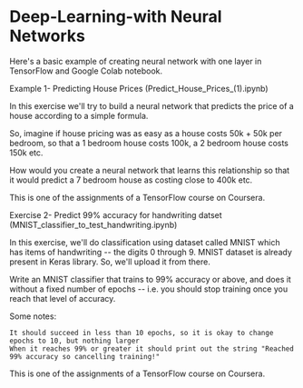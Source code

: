 # Deep-Learning-with Neural Networks


Here's a basic example of creating neural network with one layer in TensorFlow and Google Colab notebook. 

Example 1- Predicting House Prices (Predict_House_Prices_(1).ipynb)

In this exercise we'll try to build a neural network that predicts the price of a house according to a simple formula.

So, imagine if house pricing was as easy as a house costs 50k + 50k per bedroom, so that a 1 bedroom house costs 100k,
a 2 bedroom house costs 150k etc.

How would you create a neural network that learns this relationship so that
it would predict a 7 bedroom house as costing close to 400k etc.

This is one of the assignments of a TensorFlow course on Coursera.



Exercise 2- Predict 99% accuracy for handwriting datset (MNIST_classifier_to_test_handwriting.ipynb)

In this exercise, we'll do classification using dataset called MNIST which has items of handwriting -- the digits 0 through 9.
MNIST dataset is already present in Keras library. So, we'll upload it from there.

Write an MNIST classifier that trains to 99% accuracy or above, and does it without a fixed number of epochs -- i.e. you should stop training once you reach that level of accuracy.

Some notes:

    It should succeed in less than 10 epochs, so it is okay to change epochs to 10, but nothing larger
    When it reaches 99% or greater it should print out the string "Reached 99% accuracy so cancelling training!"
    
    
This is one of the assignments of a TensorFlow course on Coursera.

